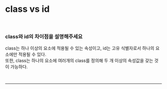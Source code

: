 # class vs id

<br/>

### class와 id의 차이점을 설명해주세요

class는 하나 이상의 요소에 적용될 수 있는 속성이고, id는 고유 식별자로서 하나의 요소에만 적용될 수 있다.  
또한, class는 하나의 요소에 여러개의 class를 정의해 두 개 이상의 속성값을 갖는 것이 가능하다.

<br/>

---
